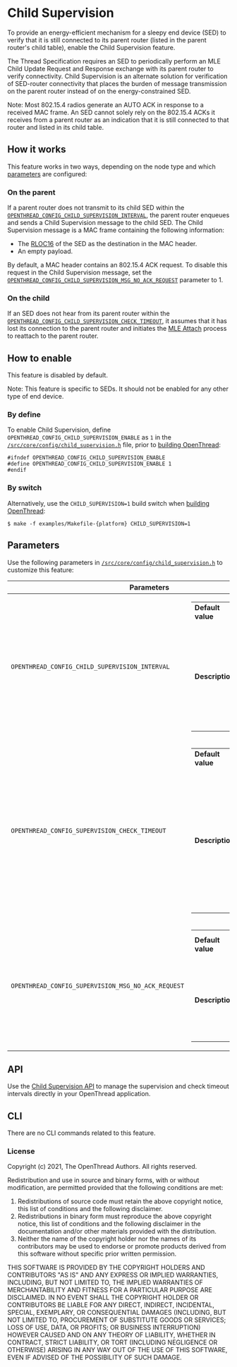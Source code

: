 # Child Supervision

To provide an energy-efficient mechanism for a sleepy end device (SED) to
verify that it is still connected to its parent router (listed in the parent
router's child table), enable the Child Supervision feature.

The Thread Specification requires an SED to periodically perform an MLE Child
Update Request and Response exchange with its parent router to verify
connectivity. Child Supervision is an alternate solution for verification of
SED-router connectivity that places the burden of message transmission on the
parent router instead of on the energy-constrained SED.

Note: Most 802.15.4 radios generate an AUTO ACK in response to a received MAC
frame. An SED cannot solely rely on the 802.15.4 ACKs it receives from a parent
router as an indication that it is still connected to that router and listed in
its child table.

## How it works

This feature works in two ways, depending on the node type and which
[parameters](#parameters) are configured:

### On the parent
If a parent router does not transmit to its child SED within the
[`OPENTHREAD_CONFIG_CHILD_SUPERVISION_INTERVAL`](#interval),
the parent router enqueues and sends a Child Supervision message to the child
SED. The Child Supervision message is a MAC frame containing the following
information:

*   The [RLOC16](../../../guides/thread-primer/ipv6-addressing.md#how_a_routing_locator_is_generated)
    of the SED as the destination in the MAC header.
*   An empty payload.

By default, a MAC header contains an 802.15.4 ACK request. To disable this
request in the Child Supervision message, set the 
[`OPENTHREAD_CONFIG_CHILD_SUPERVISION_MSG_NO_ACK_REQUEST`](#msg-no-ack-request) parameter to 1.

### On the child

If an SED does not hear from its parent router within the
[`OPENTHREAD_CONFIG_CHILD_SUPERVISION_CHECK_TIMEOUT`](#check-timeout),
it assumes that it has lost its connection to the parent router and initiates
the [MLE
Attach](../../../guides/thread-primer/network-discovery.md#join_an_existing_network)
process to reattach to the parent router.

## How to enable

This feature is disabled by default.

Note: This feature is specific to SEDs. It should not be enabled for any other
type of end device.

### By define

To enable Child Supervision, define
`OPENTHREAD_CONFIG_CHILD_SUPERVISION_ENABLE` as `1` in the
[`/src/core/config/child_supervision.h`](https://github.com/openthread/openthread/tree/main/src/core/config/child_supervision.h)
file, prior to [building OpenThread](../../../guides/build/index.md):

```
#ifndef OPENTHREAD_CONFIG_CHILD_SUPERVISION_ENABLE
#define OPENTHREAD_CONFIG_CHILD_SUPERVISION_ENABLE 1
#endif
```

### By switch

Alternatively, use the `CHILD_SUPERVISION=1` build switch when [building
OpenThread](../../..//guides/build/index.md):

```
$ make -f examples/Makefile-{platform} CHILD_SUPERVISION=1
```

## Parameters

Use the following parameters in
[`/src/core/config/child_supervision.h`](https://github.com/openthread/openthread/tree/main/src/core/config/child_supervision.h)
to customize this feature:

<table class="details responsive">
  <thead>
    <th colspan="2">Parameters</th>
  </thead>
  <tbody>
    <tr>
      <td id="interval"><code>OPENTHREAD_CONFIG_CHILD_SUPERVISION_INTERVAL</code></td>
      <td>
        <table class="function param responsive">
          <tbody>
            <tr>
              <td><b>Default value</b></td>
              <td>
                <div>129 seconds</div>
              </td>
            </tr>
            <tr>
              <td>
                <b>Description</b>
              </td>
              <td>
                <div>Specifies the supervision interval in seconds used by parent. Set to 0 to disable the supervision process on the parent.</div>
              </td>
            </tr>
          </tbody>
        </table>
      </td>
    </tr>
    <tr>
      <td id="check-timeout"><code>OPENTHREAD_CONFIG_SUPERVISION_CHECK_TIMEOUT</code></td>
      <td>
        <table class="function param responsive">
          <tbody>
            <tr>
              <td>
                <b>Default value</b>
              </td>
              <td>
                <div>190 seconds</div>
              </td>
            </tr>
            <tr>
              <td>
                <b>Description</b>
              </td>
              <td>
                <div>Specifies the supervision check timeout interval in seconds used by a device in child state. Set to 0 to disable the supervision check process on the child.</div>
              </td>
            </tr>
          </tbody>
        </table>
      </td>
    </tr>
    <tr>
      <td id="msg-no-ack-request"><code>OPENTHREAD_CONFIG_SUPERVISION_MSG_NO_ACK_REQUEST</code></td>
      <td>
        <table class="function param responsive">
          <tbody>
            <tr>
              <td>
                <b>Default value</b>
              </td>
              <td>
                <div>0 (ACK request enabled)</div>
              </td>
            </tr>
            <tr>
              <td>
                <b>Description</b>
              </td>
              <td>
                <div>Set to 1 to clear/disable the 802.15.4 ACK request in the MAC header of a supervision message.</div>
              </td>
            </tr>
          </tbody>
        </table>
      </td>
    </tr>
  </tbody>
</table>

## API

Use the [Child Supervision API](https://openthread.io/reference/group/api-child-supervision) to
manage the supervision and check timeout intervals directly in your OpenThread
application.

## CLI

There are no CLI commands related to this feature.

### License

Copyright (c) 2021, The OpenThread Authors.
All rights reserved.

Redistribution and use in source and binary forms, with or without
modification, are permitted provided that the following conditions are met:
1. Redistributions of source code must retain the above copyright
   notice, this list of conditions and the following disclaimer.
2. Redistributions in binary form must reproduce the above copyright
   notice, this list of conditions and the following disclaimer in the
   documentation and/or other materials provided with the distribution.
3. Neither the name of the copyright holder nor the
   names of its contributors may be used to endorse or promote products
   derived from this software without specific prior written permission.

THIS SOFTWARE IS PROVIDED BY THE COPYRIGHT HOLDERS AND CONTRIBUTORS "AS IS"
AND ANY EXPRESS OR IMPLIED WARRANTIES, INCLUDING, BUT NOT LIMITED TO, THE
IMPLIED WARRANTIES OF MERCHANTABILITY AND FITNESS FOR A PARTICULAR PURPOSE
ARE DISCLAIMED. IN NO EVENT SHALL THE COPYRIGHT HOLDER OR CONTRIBUTORS BE
LIABLE FOR ANY DIRECT, INDIRECT, INCIDENTAL, SPECIAL, EXEMPLARY, OR
CONSEQUENTIAL DAMAGES (INCLUDING, BUT NOT LIMITED TO, PROCUREMENT OF
SUBSTITUTE GOODS OR SERVICES; LOSS OF USE, DATA, OR PROFITS; OR BUSINESS
INTERRUPTION) HOWEVER CAUSED AND ON ANY THEORY OF LIABILITY, WHETHER IN
CONTRACT, STRICT LIABILITY, OR TORT (INCLUDING NEGLIGENCE OR OTHERWISE)
ARISING IN ANY WAY OUT OF THE USE OF THIS SOFTWARE, EVEN IF ADVISED OF THE
POSSIBILITY OF SUCH DAMAGE.
